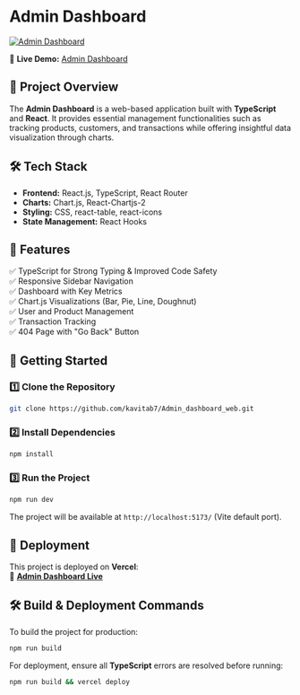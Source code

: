 # **Admin Dashboard**  

[![Admin Dashboard](https://img.shields.io/badge/Admin-Dashboard-blue)](https://admin-dashboard-web-virid.vercel.app/)  

🚀 **Live Demo:** [Admin Dashboard](https://admin-dashboard-web-virid.vercel.app/)  

## 📌 **Project Overview**  
The **Admin Dashboard** is a web-based application built with **TypeScript** and **React**. It provides essential management functionalities such as tracking products, customers, and transactions while offering insightful data visualization through charts.  

## 🛠 **Tech Stack**  
- **Frontend:** React.js, TypeScript, React Router  
- **Charts:** Chart.js, React-Chartjs-2  
- **Styling:** CSS, react-table, react-icons  
- **State Management:** React Hooks   


## 🎯 **Features**  
✅ TypeScript for Strong Typing & Improved Code Safety  
✅ Responsive Sidebar Navigation  
✅ Dashboard with Key Metrics  
✅ Chart.js Visualizations (Bar, Pie, Line, Doughnut)  
✅ User and Product Management  
✅ Transaction Tracking  
✅ 404 Page with "Go Back" Button  

## 🚀 **Getting Started**  

### **1️⃣ Clone the Repository**  
```sh
git clone https://github.com/kavitab7/Admin_dashboard_web.git
```

### **2️⃣ Install Dependencies**  
```sh
npm install
```

### **3️⃣ Run the Project**  
```sh
npm run dev
```

The project will be available at `http://localhost:5173/` (Vite default port).  

## 🚀 **Deployment**  
This project is deployed on **Vercel**:  
🔗 **[Admin Dashboard Live](https://admin-dashboard-web-virid.vercel.app/)**  

## 🛠 **Build & Deployment Commands**  
To build the project for production:  
```sh
npm run build
```  

For deployment, ensure all **TypeScript** errors are resolved before running:  
```sh
npm run build && vercel deploy
```  
